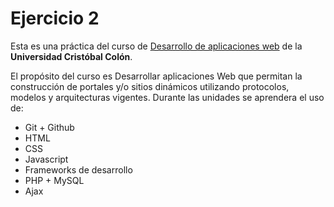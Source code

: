 # Ejercicio 2

Esta es una práctica del curso de [Desarrollo de aplicaciones web](https://av-exactas.ucc.mx/mod/assign/view.php?id=15044) de la **Universidad Cristóbal Colón**.

El propósito del curso es Desarrollar aplicaciones Web que permitan la construcción de portales y/o sitios dinámicos utilizando protocolos, modelos y arquitecturas vigentes.
Durante las unidades se aprendera el uso de:

* Git + Github
* HTML
* CSS
* Javascript
* Frameworks de desarrollo
* PHP + MySQL
* Ajax
